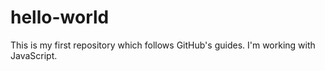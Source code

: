 # hello-world
This is my first repository which follows GitHub's guides.
I'm working with JavaScript.
